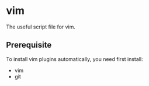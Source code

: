 # vim
The useful script file for vim.

## Prerequisite
To install vim plugins automatically, you need first install:
- vim
- git
